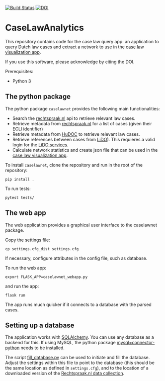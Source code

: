 [![Build Status](https://travis-ci.org/NLeSC/CaseLawAnalytics.svg?branch=master)](https://travis-ci.org/NLeSC/CaseLawAnalytics)
[![DOI](https://zenodo.org/badge/70590009.svg)](https://zenodo.org/badge/latestdoi/70590009)


# CaseLawAnalytics
This repository contains code for the case law query app: an application to query Dutch law cases and extract a network to use in the [case law visualization app](https://github.com/NLeSC/case-law-app).

If you use this software, please acknowledge by citing the DOI.

Prerequisites:
* Python 3

## The python package
The python package `caselawnet` provides the following main functionalities:
* Search the [rechtspraak.nl](https://www.rechtspraak.nl/) api to retrieve 
  relevant law cases.
* Retrieve metadata from [rechtspraak.nl](https://www.rechtspraak.nl/) for a 
  list of cases (given their ECLI identifier)
* Retrieve metadata from [HuDOC](https://hudoc.echr.coe.int/) to retrieve
  relevant law cases.
* Retrieve references between cases from [LiDO](http://linkeddata.overheid.nl/front/portal/lido)). This requieres a valid login for the [LiDO services](http://linkeddata.overheid.nl/front/portal/services).
* Calculate network statistics and create json file that can be used in the
  [case law visualization app](https://github.com/NLeSC/case-law-app).


To install `caselawnet`, clone the repository and run in the root of the repository:

`pip install .`

To run tests:

`pytest tests/`



## The web app
The web application provides a graphical user interface to the caselawnet package.

Copy the settings file:

`cp settings.cfg_dist settings.cfg`

If necessary, configure attributes in the config file, such as database.

To run the web app:

`export FLASK_APP=caselawnet_webapp.py`

and run the app:

`flask run`

The app runs much quicker if it connects to a database with the parsed cases.



## Setting up a database
The application works with [SQLAlchemy](). You can use any database as a backend for this. 
If using MySQL, the python package [mysql=connector-python](https://dev.mysql.com/doc/connector-python/en/connector-python-installation-source.html) needs to be installed.

The script [fill_database.py](https://github.com/caselawanalytics/CaseLawAnalytics/blob/master/fill_database.py) can be used to initiate and fill the database. Adjust the settings within this file to point to the database (this should be the same location as defined in `settings.cfg`), and to the location of a downloaded version of the [Rechtspraak.nl data collection](https://www.rechtspraak.nl/Uitspraken-en-nieuws/Uitspraken/Paginas/Open-Data.aspx). 
